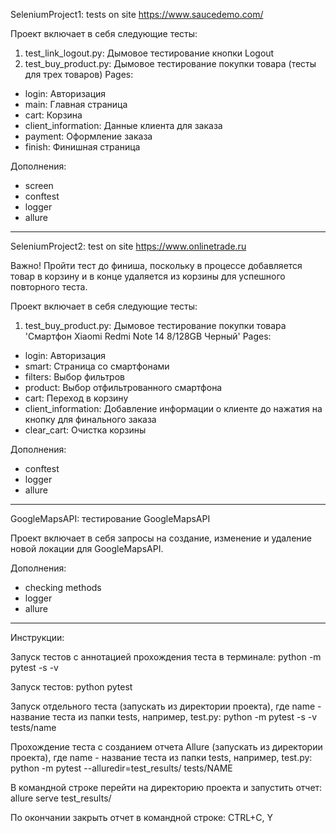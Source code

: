 SeleniumProject1: tests on site https://www.saucedemo.com/ 

Проект включает в себя следующие тесты:
1. test_link_logout.py: Дымовое тестирование кнопки Logout
2. test_buy_product.py: Дымовое тестирование покупки товара (тесты для трех товаров)
Pages:
- login: Авторизация
- main: Главная страница
- cart: Корзина
- client_information: Данные клиента для заказа
- payment: Оформление заказа
- finish: Финишная страница

Дополнения:
+ screen
+ conftest
+ logger
+ allure
_________________________________________________________

SeleniumProject2: test on site https://www.onlinetrade.ru

Важно! Пройти тест до финиша, поскольку в процессе добавляется товар в корзину и в конце удаляется из корзины для успешного повторного теста.

Проект включает в себя следующие тесты:
1. test_buy_product.py: Дымовое тестирование покупки товара 'Смартфон Xiaomi Redmi Note 14 8/128GB Черный' 
Pages:
- login: Авторизация
- smart: Страница со смартфонами
- filters: Выбор фильтров
- product: Выбор отфильтрованного смартфона
- cart: Переход в корзину
- client_information: Добавление информации о клиенте до нажатия на кнопку для финального заказа
- clear_cart: Очистка корзины

Дополнения:
+ conftest
+ logger
+ allure
_________________________________________________________

GoogleMapsAPI: тестирование GoogleMapsAPI

Проект включает в себя запросы на создание, изменение и удаление новой локации для GoogleMapsAPI.

Дополнения:
+ checking methods
+ logger
+ allure
_________________________________________________________
Инструкции:

Запуск тестов с аннотацией прохождения теста в терминале: 
python -m pytest -s -v

Запуск тестов: 
python pytest

Запуск отдельного теста (запускать из директории проекта), где name - название теста из папки tests, например, test.py: 
python -m pytest -s -v tests/name

Прохождение теста с созданием отчета Allure (запускать из директории проекта), где name - название теста из папки tests, например, test.py:
python -m pytest --alluredir=test_results/ tests/NAME

В командной строке перейти на директорию проекта и запустить отчет:
allure serve test_results/

По окончании закрыть отчет в командной строке:
CTRL+C, Y

